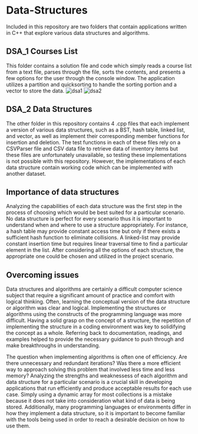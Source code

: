 # Data-Structures
Included in this repository are two folders that contain applications written in C++ that explore various data structures and algorithms.
## DSA_1 Courses List
This folder contains a solution file and code which simply reads a course list from a text file, parses through the file, sorts the contents, and presents a few options for the user through the console window. The application utilizes a partition and quicksorting to handle the sorting portion and a vector to store the data.
![dsa1](https://github.com/Mujanov3737/Data-Structures/assets/75598761/c7bb2abe-af5e-4a18-a604-7f5e28165f5b)
![dsa2](https://github.com/Mujanov3737/Data-Structures/assets/75598761/ff1c8da4-1b39-4b37-b58f-288d94f7d140)

## DSA_2 Data Structures
The other folder in this repository contains 4 .cpp files that each implement a version of various data structures, such as a BST, hash table, linked list, and vector, as well as implement their corresponding member functions for insertion and deletion. The test functions in each of these files rely on a CSVParser file and CSV data file to retrieve data of inventory items but these files are unfortunately unavailable, so testing these implementations is not possible with this repository. However, the implementations of each data structure contain working code which can be implemented with another dataset.

## Importance of data structures

Analyzing the capabilities of each data structure was the first step in the process of choosing which would be best suited for a particular scenario. No data structure is perfect for every scenario thus it is important to understand when and where to use a structure appropriately. For instance, a hash table may provide constant access time but only if there exists a sufficient hash function to eliminate collisions. A linked-list may provide constant insertion time but requires linear traversal time to find a particular element in the list. After considering all the options of each structure, the appropriate one could be chosen and utilized in the project scenario.

## Overcoming issues

Data structures and algorithms are certainly a difficult computer science subject that require a significant amount of practice and comfort with logical thinking. Often, learning the conceptual version of the data structure or algorithm was clear and logical. Implementing the structures or algorithms using the constructs of the programming language was more difficult. Having a solid grasp on the concept of a structure, the repetition of implementing the structure in a coding environment was key to solidifying the concept as a whole. Referring back to documentation, readings, and examples helped to provide the necessary guidance to push through and make breakthroughs in understanding.

The question when implementing algorithms is often one of efficiency. Are there unnecessary and redundant iterations? Was there a more efficient way to approach solving this problem that involved less time and less memory? Analyzing the strengths and weaknessess of each algorithm and data structure for a particular scenario is a crucial skill in developing applications that run efficiently and produce acceptable results for each use case. Simply using a dynamic array for most collections is a mistake because it does not take into consideration what kind of data is being stored. Additionally, many programming languages or environments differ in how they implement a data structure, so it is important to become familiar with the tools being used in order to reach a desirable decision on how to use them. 
